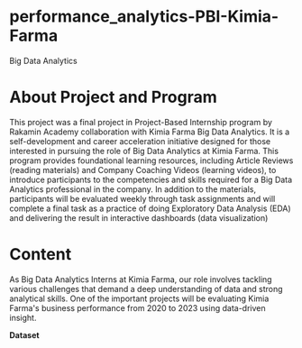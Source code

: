 # performance_analytics-PBI-Kimia-Farma
Big Data Analytics

# About Project and Program
This project was a final project in Project-Based Internship program by Rakamin Academy collaboration with Kimia Farma Big Data Analytics. It is a self-development and career acceleration initiative designed for those interested in pursuing the role of Big Data Analytics at Kimia Farma. This program provides foundational learning resources, including Article Reviews (reading materials) and Company Coaching Videos (learning videos), to introduce participants to the competencies and skills required for a Big Data Analytics professional in the company. In addition to the materials, participants will be evaluated weekly through task assignments and will complete a final task as a practice of doing Exploratory Data Analysis (EDA) and delivering the result in interactive dashboards (data visualization)

# Content
As Big Data Analytics Interns at Kimia Farma, our role involves tackling various challenges that demand a deep understanding of data and strong analytical skills. One of the important projects will be evaluating Kimia Farma's business performance from 2020 to 2023 using data-driven insight.

**Dataset**
